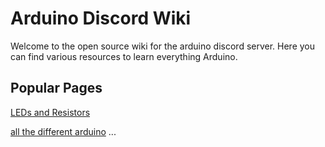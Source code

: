 # Arduino Discord Wiki
Welcome to the open source wiki for the arduino discord server. Here you can find various resources to learn everything Arduino.

## Popular Pages

[LEDs and Resistors](ledResistors.md)

[all the different arduino](allthearduino.md)
...
